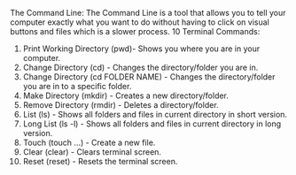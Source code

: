 The Command Line:
The Command Line is a tool that allows you to tell your computer exactly what you want to do without having to click on visual buttons and files which is a slower process.
10 Terminal Commands:
1. Print Working Directory (pwd)- Shows you where you are in your computer.
2. Change Directory (cd) - Changes the directory/folder you are in.
3. Change Directory (cd FOLDER NAME) - Changes the directory/folder you are in to a specific folder.
4. Make Directory (mkdir) - Creates a new directory/folder.
5. Remove Directory (rmdir) - Deletes a directory/folder.
6. List (ls) - Shows all folders and files in current directory in short version.
7. Long List (ls -l) - Shows all folders and files in current directory in long version.
8. Touch (touch ...) - Create a new file.
9. Clear (clear) - Clears terminal screen.
10. Reset (reset) - Resets the terminal screen.
